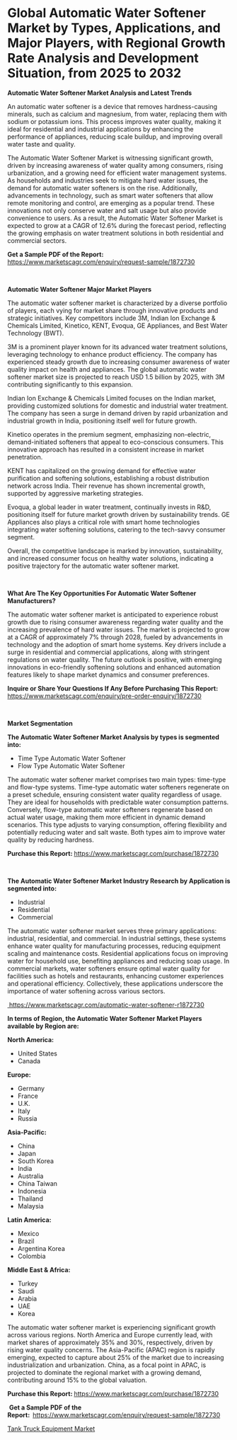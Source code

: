 <p><h1>Global Automatic Water Softener Market by Types, Applications, and Major Players, with Regional Growth Rate Analysis and Development Situation, from 2025 to 2032</h1></p><p><strong>Automatic Water Softener Market Analysis and Latest Trends</strong></p>
<p><p>An automatic water softener is a device that removes hardness-causing minerals, such as calcium and magnesium, from water, replacing them with sodium or potassium ions. This process improves water quality, making it ideal for residential and industrial applications by enhancing the performance of appliances, reducing scale buildup, and improving overall water taste and quality.</p><p>The Automatic Water Softener Market is witnessing significant growth, driven by increasing awareness of water quality among consumers, rising urbanization, and a growing need for efficient water management systems. As households and industries seek to mitigate hard water issues, the demand for automatic water softeners is on the rise. Additionally, advancements in technology, such as smart water softeners that allow remote monitoring and control, are emerging as a popular trend. These innovations not only conserve water and salt usage but also provide convenience to users. As a result, the Automatic Water Softener Market is expected to grow at a CAGR of 12.6% during the forecast period, reflecting the growing emphasis on water treatment solutions in both residential and commercial sectors.</p></p>
<p><strong>Get a Sample PDF of the Report:&nbsp;</strong> <a href="https://www.marketscagr.com/enquiry/request-sample/1872730?utm_campaign=1920&utm_medium=2&utm_source=Github&utm_content=ia&utm_term=16022025&utm_id=automatic-water-softener">https://www.marketscagr.com/enquiry/request-sample/1872730</a></p>
<p>&nbsp;</p>
<p><strong>Automatic Water Softener Major Market Players</strong></p>
<p><p>The automatic water softener market is characterized by a diverse portfolio of players, each vying for market share through innovative products and strategic initiatives. Key competitors include 3M, Indian Ion Exchange & Chemicals Limited, Kinetico, KENT, Evoqua, GE Appliances, and Best Water Technology (BWT).</p><p>3M is a prominent player known for its advanced water treatment solutions, leveraging technology to enhance product efficiency. The company has experienced steady growth due to increasing consumer awareness of water quality impact on health and appliances. The global automatic water softener market size is projected to reach USD 1.5 billion by 2025, with 3M contributing significantly to this expansion.</p><p>Indian Ion Exchange & Chemicals Limited focuses on the Indian market, providing customized solutions for domestic and industrial water treatment. The company has seen a surge in demand driven by rapid urbanization and industrial growth in India, positioning itself well for future growth.</p><p>Kinetico operates in the premium segment, emphasizing non-electric, demand-initiated softeners that appeal to eco-conscious consumers. This innovative approach has resulted in a consistent increase in market penetration.</p><p>KENT has capitalized on the growing demand for effective water purification and softening solutions, establishing a robust distribution network across India. Their revenue has shown incremental growth, supported by aggressive marketing strategies.</p><p>Evoqua, a global leader in water treatment, continually invests in R&D, positioning itself for future market growth driven by sustainability trends. GE Appliances also plays a critical role with smart home technologies integrating water softening solutions, catering to the tech-savvy consumer segment.</p><p>Overall, the competitive landscape is marked by innovation, sustainability, and increased consumer focus on healthy water solutions, indicating a positive trajectory for the automatic water softener market.</p></p>
<p>&nbsp;</p>
<p><strong>What Are The Key Opportunities For Automatic Water Softener Manufacturers?</strong></p>
<p><p>The automatic water softener market is anticipated to experience robust growth due to rising consumer awareness regarding water quality and the increasing prevalence of hard water issues. The market is projected to grow at a CAGR of approximately 7% through 2028, fueled by advancements in technology and the adoption of smart home systems. Key drivers include a surge in residential and commercial applications, along with stringent regulations on water quality. The future outlook is positive, with emerging innovations in eco-friendly softening solutions and enhanced automation features likely to shape market dynamics and consumer preferences.</p></p>
<p><strong>Inquire or Share Your Questions If Any Before Purchasing This Report:</strong> <a href="https://www.marketscagr.com/enquiry/pre-order-enquiry/1872730?utm_campaign=1920&utm_medium=2&utm_source=Github&utm_content=ia&utm_term=16022025&utm_id=automatic-water-softener">https://www.marketscagr.com/enquiry/pre-order-enquiry/1872730</a></p>
<p>&nbsp;</p>
<p><strong>Market Segmentation</strong></p>
<p><strong>The Automatic Water Softener Market Analysis by types is segmented into:</strong></p>
<p><ul><li>Time Type Automatic Water Softener</li><li>Flow Type Automatic Water Softener</li></ul></p>
<p><p>The automatic water softener market comprises two main types: time-type and flow-type systems. Time-type automatic water softeners regenerate on a preset schedule, ensuring consistent water quality regardless of usage. They are ideal for households with predictable water consumption patterns. Conversely, flow-type automatic water softeners regenerate based on actual water usage, making them more efficient in dynamic demand scenarios. This type adjusts to varying consumption, offering flexibility and potentially reducing water and salt waste. Both types aim to improve water quality by reducing hardness.</p></p>
<p><strong>Purchase this Report:&nbsp;</strong><a href="https://www.marketscagr.com/purchase/1872730?utm_campaign=1920&utm_medium=2&utm_source=Github&utm_content=ia&utm_term=16022025&utm_id=automatic-water-softener">https://www.marketscagr.com/purchase/1872730</a></p>
<p>&nbsp;</p>
<p><strong>The Automatic Water Softener Market Industry Research by Application is segmented into:</strong></p>
<p><ul><li>Industrial</li><li>Residential</li><li>Commercial</li></ul></p>
<p><p>The automatic water softener market serves three primary applications: industrial, residential, and commercial. In industrial settings, these systems enhance water quality for manufacturing processes, reducing equipment scaling and maintenance costs. Residential applications focus on improving water for household use, benefiting appliances and reducing soap usage. In commercial markets, water softeners ensure optimal water quality for facilities such as hotels and restaurants, enhancing customer experiences and operational efficiency. Collectively, these applications underscore the importance of water softening across various sectors.</p></p>
<p><a href="https://www.marketscagr.com/automatic-water-softener-r1872730?utm_campaign=1920&utm_medium=2&utm_source=Github&utm_content=ia&utm_term=16022025&utm_id=automatic-water-softener">&nbsp;https://www.marketscagr.com/automatic-water-softener-r1872730</a></p>
<p><strong>In terms of Region, the Automatic Water Softener Market Players available by Region are:</strong></p>
<p>
    <p> <strong> North America: </strong>
        <ul>
            <li>United States</li>
            <li>Canada</li>
        </ul>
        </p> 
    <p> <strong> Europe: </strong>
        <ul>
            <li>Germany</li>
            <li>France</li>
            <li>U.K.</li>
            <li>Italy</li>
            <li>Russia</li>
        </ul>
        </p> 
    <p> <strong> Asia-Pacific: </strong>
        <ul>
            <li>China</li>
            <li>Japan</li>
            <li>South Korea</li>
            <li>India</li>
            <li>Australia</li>
            <li>China Taiwan</li>
            <li>Indonesia</li>
            <li>Thailand</li>
            <li>Malaysia</li>
        </ul>
        </p> 
    <p> <strong> Latin America: </strong>
        <ul>
            <li>Mexico</li>
            <li>Brazil</li>
            <li>Argentina Korea</li>
            <li>Colombia</li>
        </ul>
        </p> 
    <p> <strong> Middle East & Africa: </strong>
        <ul>
            <li>Turkey</li>
            <li>Saudi</li>
            <li>Arabia</li>
            <li>UAE</li>
            <li>Korea</li>
        </ul>
    </p>
    </p>
<p><p>The automatic water softener market is experiencing significant growth across various regions. North America and Europe currently lead, with market shares of approximately 35% and 30%, respectively, driven by rising water quality concerns. The Asia-Pacific (APAC) region is rapidly emerging, expected to capture about 25% of the market due to increasing industrialization and urbanization. China, as a focal point in APAC, is projected to dominate the regional market with a growing demand, contributing around 15% to the global valuation.</p></p>
<p><strong>Purchase this Report: </strong><a href="https://www.marketscagr.com/purchase/1872730?utm_campaign=1920&utm_medium=2&utm_source=Github&utm_content=ia&utm_term=16022025&utm_id=automatic-water-softener">https://www.marketscagr.com/purchase/1872730</a></p>
<p>&nbsp;<strong>Get a Sample PDF of the Report:&nbsp;&nbsp;</strong><a href="https://www.marketscagr.com/enquiry/request-sample/1872730?utm_campaign=1920&utm_medium=2&utm_source=Github&utm_content=ia&utm_term=16022025&utm_id=automatic-water-softener">https://www.marketscagr.com/enquiry/request-sample/1872730</a></p>
<p><strong></strong></p>
<p><p><a href="https://github.com/JakirUddin511/Market-Research-Report-List-1/blob/main/tank-truck-equipment-market.md?utm_campaign=1920&utm_medium=2&utm_source=Github&utm_content=ia&utm_term=16022025&utm_id=automatic-water-softener">Tank Truck Equipment Market</a></p></p>